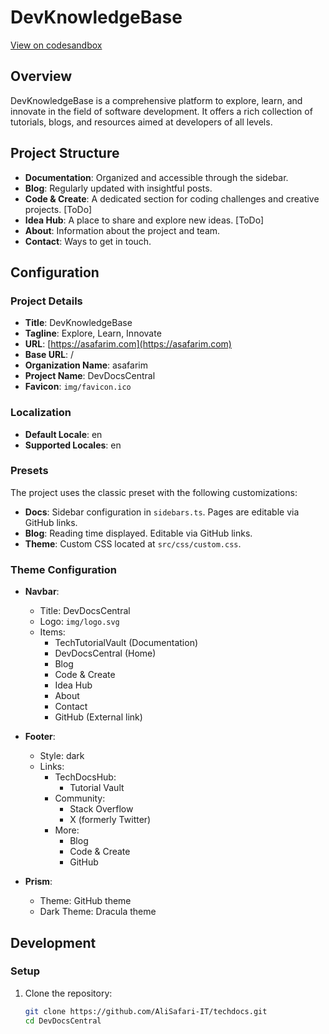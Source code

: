 # DevKnowledgeBase

[View on codesandbox](https://vlt4v4-3000.csb.app/)

## Overview

DevKnowledgeBase is a comprehensive platform to explore, learn, and innovate in the field of software development. It offers a rich collection of tutorials, blogs, and resources aimed at developers of all levels.

## Project Structure

- **Documentation**: Organized and accessible through the sidebar.
- **Blog**: Regularly updated with insightful posts.
- **Code & Create**: A dedicated section for coding challenges and creative projects. [ToDo]
- **Idea Hub**: A place to share and explore new ideas. [ToDo]
- **About**: Information about the project and team.
- **Contact**: Ways to get in touch.

## Configuration

### Project Details

- **Title**: DevKnowledgeBase
- **Tagline**: Explore, Learn, Innovate
- **URL**: [https://asafarim.com](https://asafarim.com)
- **Base URL**: /
- **Organization Name**: asafarim
- **Project Name**: DevDocsCentral
- **Favicon**: `img/favicon.ico`

### Localization

- **Default Locale**: en
- **Supported Locales**: en

### Presets

The project uses the classic preset with the following customizations:

- **Docs**: Sidebar configuration in `sidebars.ts`. Pages are editable via GitHub links.
- **Blog**: Reading time displayed. Editable via GitHub links.
- **Theme**: Custom CSS located at `src/css/custom.css`.

### Theme Configuration

- **Navbar**:

  - Title: DevDocsCentral
  - Logo: `img/logo.svg`
  - Items:
    - TechTutorialVault (Documentation)
    - DevDocsCentral (Home)
    - Blog
    - Code & Create
    - Idea Hub
    - About
    - Contact
    - GitHub (External link)

- **Footer**:

  - Style: dark
  - Links:
    - TechDocsHub:
      - Tutorial Vault
    - Community:
      - Stack Overflow
      - X (formerly Twitter)
    - More:
      - Blog
      - Code & Create
      - GitHub

- **Prism**:
  - Theme: GitHub theme
  - Dark Theme: Dracula theme

## Development

### Setup

1. Clone the repository:

   ```bash
   git clone https://github.com/AliSafari-IT/techdocs.git
   cd DevDocsCentral
   ```
